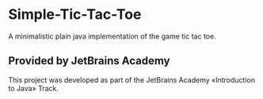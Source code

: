 # Simple-Tic-Tac-Toe

A minimalistic plain java implementation of the game tic tac toe.

## Provided by JetBrains Academy

This project was developed as part of the JetBrains Academy «Introduction to Java» Track.<br>
